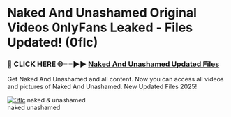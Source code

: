 # Naked And Unashamed Original Videos 0nlyFans Leaked - Files Updated! (0flc)

<h3>🔴 CLICK HERE 🌐==►► <a href="https://tinyurl.com/up5wt9bj" rel="nofollow">Naked And Unashamed Updated Files</a></h3>

Get Naked And Unashamed and all content. Now you can access all videos and pictures of Naked And Unashamed. New Updated Files 2025!

[![0flc](https://i.imgur.com/ABiUzMV.gif)](https://tinyurl.com/up5wt9bj)
naked & unashamed<br>
naked unashamed